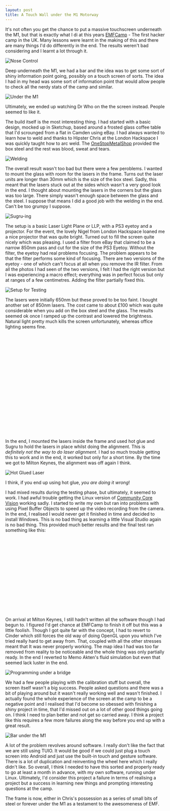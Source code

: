 ```yaml
---
layout: post
title: A Touch Wall under the M1 Motorway
---
```


It's not often you get the chance to put a massive touchscreen underneath the M1, but that is exactly what I di at this years [EMFCamp](http://www.emfcamp.org) - The first hacker camp in the UK. Many lessons were learnt in the making of this and there are many things I'd do differently in the end. The results weren't bad considering and I learnt a lot through it.

![Nose Control](http://farm9.staticflickr.com/8437/7928922666_3ee2eb9c23.jpg)

Deep underneath the M1, we had a bar and the idea was to get some sort of shiny information point going, possibly on a touch screen of sorts.  The idea I had in my head was some sort of information point that would allow people to check all the nerdy stats of the camp and similar.

![Under the M1](http://farm9.staticflickr.com/8177/7928922532_61d9575150.jpg)

Ultimately, we ended up watching Dr Who on the the screen instead. People seemed to like it.

The build itself is the most interesting thing. I had started with a basic design, mocked up in Sketchup, based around a frosted glass coffee table that I'd scrounged from a flat in Camden using eBay. I had always wanted to learn how to weld and thanks to Hipster Chris at the London Hackspace I was quickly taught how to arc weld. The [OneStopMetalShop](http://www.onestopmetalshop.co.uk) provided the box steel and the rest was blood, sweat and tears.

![Welding](http://farm9.staticflickr.com/8448/7794570486_4abb9601ca.jpg)

The overall result wasn't too bad but there were a few peroblems. I wanted to mount the glass with room for the lasers in the frame. Turns out the laser units are longer than 30mm which is the size of the box steel. Sadly, this meant that the lasers stuck out at the sides which wasn't a very good look in the end.  I thought about mounting the lasers in the corners but the glass was too large. There simply wasn't enough space between the glass and the steel. I suppose that means I did a good job with the welding in the end. Can't be too grumpy I suppose.

![Sugru-ing](http://farm9.staticflickr.com/8425/7794560496_f71403e0af.jpg)

The setup is a basic Laser Light Plane or LLP, with a PS3 eyetoy and a projector. For the event, the lovely Nigel from London Hackspace loaned me a nice projector that was quite bright. Turned out to fill the screen quite nicely which was pleasing. I used a filter from eBay that claimed to be a narrow 850nm pass and cut for the size of the PS3 Eyetoy. Without the filter, the eyetoy had real problems focusing. The problem appears to be that the filter performs some kind of focusing. There are two versions of the eyetoy - one of which can't focus at all when you remove the IR filter. From all the photos I had seen of the two versions, I felt I had the right version but I was experiencing a macro effect; everything was in perfect focus but only at ranges of a few centimetres. Adding the filter partially fixed this.

![Setup for Testing](http://farm9.staticflickr.com/8299/7794541614_34136263c9.jpg)

The lasers were initially 650nm but these proved to be too faint. I bought another set of 850nm lasers. The cost came to about £100 which was quite considerable when you add on the box steel and the glass.  The results seemed ok once I ramped up the contrast and lowered the brightness.  Natural light pretty much kills the screen unfortunately, whereas office lighting seems fine.

<object width="420" height="315"><param name="movie" value="http://www.youtube.com/v/eNyIf2tHdMk?version=3&amp;hl=en_US"></param><param name="allowFullScreen" value="true"></param><param name="allowscriptaccess" value="always"></param><embed src="http://www.youtube.com/v/eNyIf2tHdMk?version=3&amp;hl=en_US" type="application/x-shockwave-flash" width="420" height="315" allowscriptaccess="always" allowfullscreen="true"></embed></object>

In the end, I mounted the lasers inside the frame and used hot glue and Sugru to hold the lasers in place whilst doing the alignment. This is *definitely not the way to do laser alignment*. I had so much trouble getting this to work and in the end, it worked but only for a short time. By the time we got to Milton Keynes, the alignment was off again I think.

![Hot Glued Laser](http://farm9.staticflickr.com/8427/7794565790_e77520948b.jpg)

I think, if you end up using hot glue, *you are doing it wrong*!

I had mixed results during the testing phase, but ultimately, it seemed to work. I had awful trouble getting the Linux version of [Community Core Vision](http://ccv.nuigroup.com/) working sadly. I started to write my own but ran into problems with using Pixel Buffer Objects to speed up the video recording from the camera. In the end, I realised I would never get it finished in time and decided to install Windows. This is no bad thing as learning a little Visual Studio again is no bad thing. This provided much better results and the final test ran something like this:

<object width="420" height="236"><param name="movie" value="http://www.youtube.com/v/Ru7fUDkT5Kk?version=3&amp;hl=en_US"></param><param name="allowFullScreen" value="true"></param><param name="allowscriptaccess" value="always"></param><embed src="http://www.youtube.com/v/Ru7fUDkT5Kk?version=3&amp;hl=en_US" type="application/x-shockwave-flash" width="420" height="236" allowscriptaccess="always" allowfullscreen="true"></embed></object>

On arrival at Milton Keynes, I still hadn't written all the software though I had begun to. I figured I'd get chance at EMFCamp to finish it off but this was a little foolish. Though I got quite far with the concept, I had to revert to Cinder which still forces the old way of doing OpenGL upon you which I've tried really hard to get away from. That, coupled with all the other stresses meant that It was never properly working. The map idea I had was too far removed from reality to be noticeable and the whole thing was only partially ready. In the end I reverted to Memo Akten's fluid simulation but even that seemed lack luster in the end.

![Programming under a bridge](http://farm9.staticflickr.com/8299/7928923256_ffbe54e921.jpg)

We had a few people playing with the calibration stuff but overall, the screen itself wasn't a big success. People asked questions and there was a bit of playing around but it wasn't really working well and wasn't finished. I actually found the whole experience of the screen at the camp to be a negative point and I realised that I'd become so obessed with finishing a shiny project in time, that I'd missed out on a lot of other good things going on.  I think I need to plan better and not get so carried away. I think a project like this requires a few more failures along the way before you end up with a great result.

![Bar under the M1](http://farm9.staticflickr.com/8042/7909230240_b79cfbd8b4.jpg)

A lot of the problem revolves around software. I really don't like the fact that we are still using TUIO. It would be good if we could just plug a touch screen into Android and just use the built-in touch and gesture software. There is a lot of duplication and reinventing the wheel here which I really didn't like. So overall, I think I needed to have this sorted and properly ready to go at least a month in advance, with my own software, running under Linux. Ultimately, I'd consider this project a failure in terms of realising a project but a success in learning new things and prompting interesting questions at the camp.

The frame is now, either in Chris's possession as a series of small bits of steel or forever under the M1 as a testament to the awesomeness of EMF.